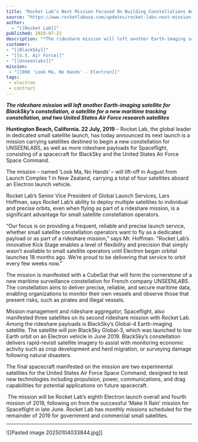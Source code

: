 ```yaml
---
title: "Rocket Lab’s Next Mission Focused On Building Constellations And Enabling R&D "
source: "https://www.rocketlabusa.com/updates/rocket-labs-next-mission-focused-on-building-constellations-and-enabling-r-and-d/"
author:
  - "[[Rocket Lab]]"
published: 2019-07-22
description: "*The rideshare mission will loft another Earth-imaging satellite for BlackSky’s constellation, a satellite for a new maritime tracking constellation, and two United States Air Force research satellites *"
customer: 
- "[[BlackSky]]"
- "[[U.S. Air Force]]"
- "[[Unseenlabs]]"
mission:
 - "[[008 'Look Ma, No Hands' - Electron]]"
tags:
 - electron
 - contract
---
```

***The rideshare mission will loft another Earth-imaging satellite for BlackSky’s constellation, a satellite for a new maritime tracking constellation, and two United States Air Force research satellites*** 

**Huntington Beach, California. 22 July, 2019** – Rocket Lab, the global leader in dedicated small satellite launch, has today announced its next launch is a mission carrying satellites destined to begin a new constellation for UNSEENLABS, as well as more rideshare payloads for Spaceflight, consisting of a spacecraft for BlackSky and the United States Air Force Space Command.

The mission – named ‘Look Ma, No Hands’ – will lift-off in August from Launch Complex 1 in New Zealand, carrying a total of four satellites aboard an Electron launch vehicle.

Rocket Lab’s Senior Vice President of Global Launch Services, Lars Hoffman, says Rocket Lab’s ability to deploy multiple satellites to individual and precise orbits, even when flying as part of a rideshare mission, is a significant advantage for small satellite constellation operators.

“Our focus is on providing a frequent, reliable and precise launch service, whether small satellite constellation operators want to fly as a dedicated payload or as part of a rideshare mission,” says Mr. Hoffman. “Rocket Lab’s innovative Kick Stage enables a level of flexibility and precision that simply wasn’t available to small satellite operators until Electron began orbital launches 18 months ago. We’re proud to be delivering that service to orbit every few weeks now.” 

The mission is manifested with a CubeSat that will form the cornerstone of a new maritime surveillance constellation for French company UNSEENLABS. The constellation aims to deliver precise, reliable, and secure maritime data, enabling organizations to monitor their own vessels and observe those that present risks, such as pirates and illegal vessels.

Mission management and rideshare aggregator, Spaceflight, also manifested three satellites on its second rideshare mission with Rocket Lab. Among the rideshare payloads is BlackSky’s Global-4 Earth-imaging satellite. The satellite will join BlackSky Global-3, which was launched to low Earth orbit on an Electron vehicle in June 2019. BlackSky’s constellation delivers rapid-revisit satellite imagery to assist with monitoring economic activity such as crop development and herd migration, or surveying damage following natural disasters.

The final spacecraft manifested on the mission are two experimental satellites for the United States Air Force Space Command, designed to test new technologies including propulsion, power, communications, and drag capabilities for potential applications on future spacecraft.

 The mission will be Rocket Lab’s eighth Electron launch overall and fourth mission of 2019, following on from the successful ‘Make It Rain’ mission for Spaceflight in late June. Rocket Lab has monthly missions scheduled for the remainder of 2019 for government and commercial small satellites.

---

![[Pasted image 20250104033844.jpg]]